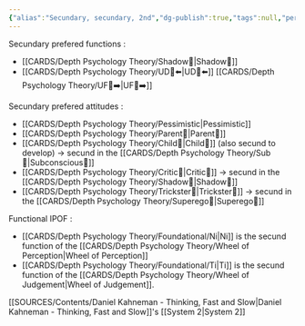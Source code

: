 ```yaml
---
{"alias":"Secundary, secundary, 2nd","dg-publish":true,"tags":null,"permalink":"/cards/depth-psychology-theory/secund/","dgPassFrontmatter":true,"noteIcon":"1","created":"2023-04-07T16:05:07.672+02:00","updated":"2023-05-27T15:36:23.988+02:00"}
---
```



Secundary prefered functions : 
- [[CARDS/Depth Psychology Theory/Shadow👥\|Shadow👥]] 
- [[CARDS/Depth Psychology Theory/UD👤⬅️\|UD👤⬅️]] [[CARDS/Depth Psychology Theory/UF👤➡️\|UF👤➡️]] 

Secundary prefered attitudes : 
- [[CARDS/Depth Psychology Theory/Pessimistic\|Pessimistic]] 
- [[CARDS/Depth Psychology Theory/Parent🤨\|Parent🤨]] 
- [[CARDS/Depth Psychology Theory/Child👼\|Child👼]] (also secund to develop) → secund in the [[CARDS/Depth Psychology Theory/Sub🤸\|Subconscious🤸]] 
- [[CARDS/Depth Psychology Theory/Critic🤔\|Critic🤔]] → secund in the [[CARDS/Depth Psychology Theory/Shadow👥\|Shadow👥]]
- [[CARDS/Depth Psychology Theory/Trickster🤡\|Trickster🤡]] → secund in the [[CARDS/Depth Psychology Theory/Superego👹\|Superego👹]] 

Functional IPOF : 
- [[CARDS/Depth Psychology Theory/Foundational/Ni\|Ni]] is the secund function of the [[CARDS/Depth Psychology Theory/Wheel of Perception\|Wheel of Perception]]
- [[CARDS/Depth Psychology Theory/Foundational/Ti\|Ti]] is the secund function of the [[CARDS/Depth Psychology Theory/Wheel of Judgement\|Wheel of Judgement]]. 

[[SOURCES/Contents/Daniel Kahneman - Thinking, Fast and Slow\|Daniel Kahneman - Thinking, Fast and Slow]]'s [[System 2\|System 2]] 

